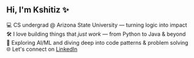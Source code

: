 ## Hi, I'm Kshitiz ✨

💻 CS undergrad @ Arizona State University — turning logic into impact<br/>
🛠️ I love building things that *just work* — from Python to Java & beyond<br/>
🧠 Exploring AI/ML and diving deep into code patterns & problem solving<br/>
🌐 Let's connect on [LinkedIn](www.linkedin.com/in/kshitiz-chaurasia-)<br/>
